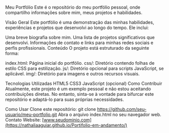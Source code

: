 Meu Portfólio
Este é o repositório do meu portfólio pessoal, onde compartilho informações sobre mim, meus projetos e habilidades.

Visão Geral
Este portfólio é uma demonstração das minhas habilidades, experiências e projetos que desenvolvi ao longo do tempo. Ele inclui:

Uma breve biografia sobre mim.
Uma lista de projetos significativos que desenvolvi.
Informações de contato e links para minhas redes sociais e perfis profissionais.
Conteúdo
O projeto está estruturado da seguinte forma:

index.html: Página inicial do portfólio.
css/: Diretório contendo folhas de estilo CSS para estilização.
js/: Diretório opcional para scripts JavaScript, se aplicável.
img/: Diretório para imagens e outros recursos visuais.

Tecnologias Utilizadas
HTML5
CSS3
JavaScript (opcional)
Como Contribuir
Atualmente, este projeto é um exemplo pessoal e não estou aceitando contribuições diretas. No entanto, sinta-se à vontade para bifurcar este repositório e adaptá-lo para suas próprias necessidades.

Como Usar
Clone este repositório: git clone https://github.com/seu-usuario/meu-portfolio.git
Abra o arquivo index.html no seu navegador web.
Contato
Website: [www.seudominio.com](https://nathaliaaguiar.github.io/Portifolio-em-andamento/)
